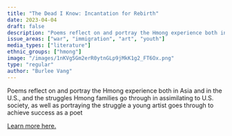 ```yaml
---
title: "The Dead I Know: Incantation for Rebirth"
date: 2023-04-04
draft: false
description: "Poems reflect on and portray the Hmong experience both in Asia and in the U.S., and the struggles Hmong families go through in assimilating to U.S. society, as well as portraying the struggle a young artist goes through to achieve success as a poet"
issue_areas: ["war", "immigration", "art", "youth"]
media_types: ["literature"]
ethnic_groups: ["hmong"]
image: "/images/1nKVg5Gm2erR0ytnGLp9jMkK1g2_FT6Ox.png"
type: "regular"
author: "Burlee Vang"
---
```


Poems reflect on and portray the Hmong experience both in Asia and in the U.S., and the struggles Hmong families go through in assimilating to U.S. society, as well as portraying the struggle a young artist goes through to achieve success as a poet

[Learn more here.](http://www.swanscythepress.com/excerpts/deadknow.html)
